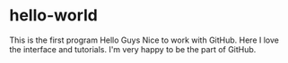# hello-world
This is the first program
Hello Guys
Nice to work with GitHub. Here I love the interface and tutorials.
I'm very happy to be the part of GitHub.
